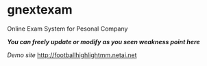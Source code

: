 # gnextexam
Online Exam System for Pesonal Company

***You can freely update or modify as you seen weakness point here***

<i>Demo site </i>
http://footballhighlightmm.netai.net
